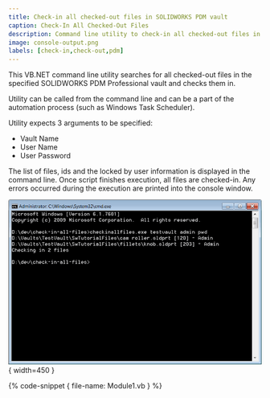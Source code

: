 ```yaml
---
title: Check-in all checked-out files in SOLIDWORKS PDM vault
caption: Check-In All Checked-Out Files
description: Command line utility to check-in all checked-out files in SOLIDWORKS PDM vault
image: console-output.png
labels: [check-in,check-out,pdm]
---
```

This VB.NET command line utility searches for all checked-out files in the specified SOLIDWORKS PDM Professional vault and checks them in.

Utility can be called from the command line and can be a part of the automation process (such as Windows Task Scheduler).

Utility expects 3 arguments to be specified:

* Vault Name
* User Name
* User Password

The list of files, ids and the locked by user information is displayed in the command line. Once script finishes execution, all files are checked-in. Any errors occurred during the execution are printed into the console window.

![Output of command line](console-output.png){ width=450 }

{% code-snippet { file-name: Module1.vb } %}
